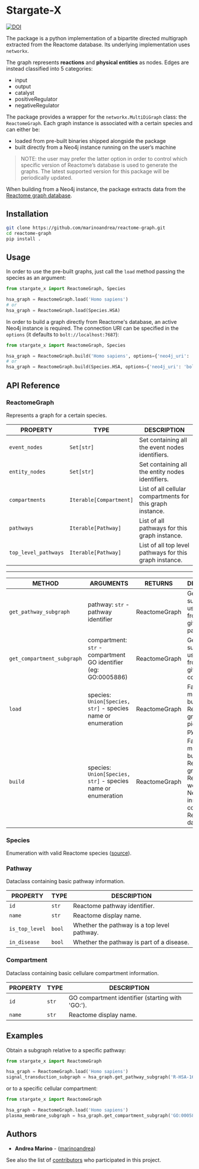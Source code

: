# Stargate-X

[![DOI](https://zenodo.org/badge/281791887.svg)](https://zenodo.org/badge/latestdoi/281791887)

The package is a python implementation of a bipartite directed multigraph extracted from the Reactome database. Its underlying implementation uses `networkx`.

The graph represents **reactions** and **physical entities** as nodes. Edges are instead classified into 5 categories:

- input
- output
- catalyst
- positiveRegulator
- negativeRegulator

The package provides a wrapper for the `networkx.MultiDiGraph` class: the `ReactomeGraph`. Each graph instance is associated with a certain species and can either be:

- loaded from pre-built binaries shipped alongside the package
- built directly from a Neo4j instance running on the user’s machine

> NOTE: the user may prefer the latter option in order to control which specific version of Reactome’s database is used to generate the graphs. The latest supported version for this package will be periodically updated.

When building from a Neo4j instance, the package extracts data from the [Reactome graph database](https://reactome.org/download-data).

## Installation

```bash
git clone https://github.com/marinoandrea/reactome-graph.git
cd reactome-graph
pip install .
```

## Usage

In order to use the pre-built graphs, just call the `load` method passing the species as an argument:

```python
from stargate_x import ReactomeGraph, Species

hsa_graph = ReactomeGraph.load('Homo sapiens')
# or
hsa_graph = ReactomeGraph.load(Species.HSA)
```

In order to build a graph directly from Reactome's database, an active Neo4j instance is required.
The connection URI can be specified in the `options` (it defaults to `bolt://localhost:7687`):

```python
from stargate_x import ReactomeGraph, Species

hsa_graph = ReactomeGraph.build('Homo sapiens', options={'neo4j_uri': 'bolt://<YOUR_HOST>:<YOUR_PORT>'})
# or
hsa_graph = ReactomeGraph.build(Species.HSA, options={'neo4j_uri': 'bolt://<YOUR_HOST>:<YOUR_PORT>'})

```

## API Reference

### ReactomeGraph

Represents a graph for a certain species.

| PROPERTY             | TYPE                    | DESCRIPTION                                                |
| -------------------- | ----------------------- | ---------------------------------------------------------- |
| `event_nodes`        | `Set[str]`              | Set containing all the event nodes identifiers.            |
| `entity_nodes`       | `Set[str]`              | Set containing all the entity nodes identifiers.           |
| `compartments`       | `Iterable[Compartment]` | List of all cellular compartments for this graph instance. |
| `pathways`           | `Iterable[Pathway]`     | List of all pathways for this graph instance.              |
| `top_level_pathways` | `Iterable[Pathway]`     | List of all top level pathways for this graph instance.    |

---

| METHOD                     | ARGUMENTS                                                       | RETURNS       | DESCRIPTION                                                                                          |
| -------------------------- | --------------------------------------------------------------- | ------------- | ---------------------------------------------------------------------------------------------------- |
| `get_pathway_subgraph`     | pathway: `str` - pathway identifier                             | ReactomeGraph | Generate subgraph using nodes from the given pathway.                                                |
| `get_compartment_subgraph` | compartment: `str` - compartment GO identifier (eg: GO:0005886) | ReactomeGraph | Generate subgraph using nodes from the given compartment.                                            |
| `load`                     | species: `Union[Species, str]` - species name or enumeration    | ReactomeGraph | Factory method, builds a Reactome graph from a pickled python object.                                |
| `build`                    | species: `Union[Species, str]` - species name or enumeration    | ReactomeGraph | Factory method, builds a Reactome graph. Requires a working Neo4j instance containing Reactome data. |

### Species

Enumeration with valid Reactome species ([source](https://github.com/marinoandrea/reactome-graph/blob/master/stargate_x/species.py)).

### Pathway

Dataclass containing basic pathway information.

| PROPERTY       | TYPE   | DESCRIPTION                                 |
| -------------- | ------ | ------------------------------------------- |
| `id`           | `str`  | Reactome pathway identifier.                |
| `name`         | `str`  | Reactome display name.                      |
| `is_top_level` | `bool` | Whether the pathway is a top level pathway. |
| `in_disease`   | `bool` | Whether the pathway is part of a disease.   |

### Compartment

Dataclass containing basic cellulare compartment information.

| PROPERTY | TYPE  | DESCRIPTION                                      |
| -------- | ----- | ------------------------------------------------ |
| `id`     | `str` | GO compartment identifier (starting with 'GO:'). |
| `name`   | `str` | Reactome display name.                           |

## Examples

Obtain a subgraph relative to a specific pathway:

```python
from stargate_x import ReactomeGraph

hsa_graph = ReactomeGraph.load('Homo sapiens')
signal_transduction_subgraph = hsa_graph.get_pathway_subgraph('R-HSA-162582')
```

or to a specific cellular compartment:

```python
from stargate_x import ReactomeGraph

hsa_graph = ReactomeGraph.load('Homo sapiens')
plasma_membrane_subgraph = hsa_graph.get_compartment_subgraph('GO:0005886')
```

## Authors

- **Andrea Marino** - ([marinoandrea](https://github.com/marinoandrea))

See also the list of [contributors](https://github.com/marinoandrea/reactome-graph/contributors) who participated in this project.

